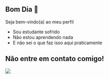 ## Bom Dia 👋

Seja bem-vindo(a) ao meu perfil

- Sou estudante sofrido
- Não estou aprendendo nada
- E não sei o que faz isso aqui praticamente

## Não entre em contato comigo!

![](https://media1.tenor.com/m/_kI7sx9KsYEAAAAd/halo-master-chief.gif)

